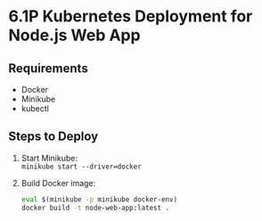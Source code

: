 # 6.1P Kubernetes Deployment for Node.js Web App

## Requirements

- Docker
- Minikube
- kubectl

## Steps to Deploy

1. Start Minikube:  
   `minikube start --driver=docker`

2. Build Docker image:
   ```bash
   eval $(minikube -p minikube docker-env)
   docker build -t node-web-app:latest .
   ```
